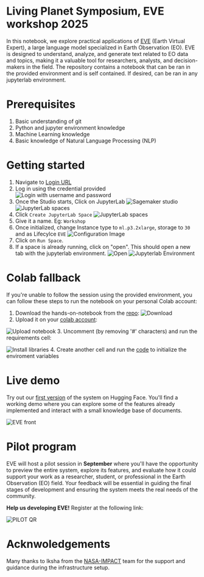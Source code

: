 # Living Planet Symposium, EVE workshop 2025

In this notebook, we explore practical applications of [EVE](https://eve.philab.esa.int/) (Earth Virtual Expert), a large language model specialized in Earth Observation (EO). EVE is designed to understand, analyze, and generate text related to EO data and topics, making it a valuable tool for researchers, analysts, and decision-makers in the field.
The repository contains a notebook that can be ran in the provided environment and is self contained. If desired, can be ran in any jupyterlab environment.

# Prerequisites
1. Basic understanding of git
2. Python and jupyter environment knowledge
3. Machine Learning knowledge
4. Basic knowledge of Natural Language Processing (NLP)

# Getting started
1. Navigate to [Login URL](https://workshop-domain-xg0e2thq.auth.eu-west-1.amazoncognito.com/login?client_id=7madi5630laknl4u2qhijiqsjh&response_type=code&scope=aws.cognito.signin.user.admin+openid+profile&redirect_uri=https://7awusuivdb.execute-api.eu-west-1.amazonaws.com/invoke)
2. Log in using the credential provided
![Login with username and password](images/login-2.png)
3. Once the Studio starts, Click on JupyterLab
![Sagemaker studio](images/sagemaker-studio.png)
![JupyterLab spaces](images/jupyterlab-spaces.png)
4. Click `Create JupyterLab Space`
![JupyterLab spaces](images/create-jupyterlab-env.png)
5. Give it a name. Eg: `Workshop`
6. Once initialized, change Instance type to `ml.p3.2xlarge`, storage to `30` and as Lifecylce `EVE`
![Configuration Image](/images/sagemaker_config.png)
7. Click on `Run Space`.
8. If a space is already running, click on "open". This should open a new tab with the jupyterlab environment.
![Open](/images/workshop-jypyterlab-app-list.png)
![Jupyterlab Environment](/images/jupyter_space.png)


# Colab fallback
If you're unable to follow the session using the provided environment, you can follow these steps to run the notebook on your personal Colab account:
1. Download the hands-on-notebook from the [repo](https://github.com/eve-esa/lps-workshop/blob/main/eve_use_cases.ipynb):
![Download](images/download_colab.png)
2. Upload it on your [colab account](https://colab.research.google.com/):

![Upload notebook](images/upload_notebook.png)
3. Uncomment (by removing '#' characters) and run the requirements cell:

![Install libraries](images/install_libraries.png)
4. Create another cell and run the [code](https://docs.google.com/document/d/1DPKWhcv-PcLUVyvsKr8kM_tQG2cx0rdAr96jHSu4p6k/edit?usp=sharing) to initialize the enviroment variables

# Live demo
Try out our [first version](https://huggingface.co/spaces/eve-esa/esa-nasa-workshop) of the system on Hugging Face. You'll find a working demo where you can explore some of the features already implemented and interact with a small knowledge base of documents.

![EVE front](images/eve_front.png)

# Pilot program
EVE will host a pilot session in **September** where you'll have the opportunity to preview the entire system, explore its features, and evaluate how it could support your work as a researcher, student, or professional in the Earth Observation (EO) field. Your feedback will be essential in guiding the final stages of development and ensuring the system meets the real needs of the community.

**Help us developing EVE!** Register at the following link:

![PILOT QR](images/pilot_qr.png)

# Acknwoledgements
Many thanks to Iksha from the [NASA-IMPACT](https://github.com/NASA-IMPACT) team for the support and guidance during the infrastructure setup.